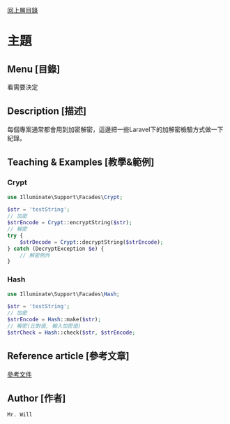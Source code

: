 [回上層目錄](../README.md)

# 主題

## **Menu [目錄]**
看需要決定

## **Description [描述]**
每個專案通常都會用到加密解密，這邊把一些Laravel下的加解密檢驗方式做一下紀錄。

## **Teaching & Examples [教學&範例]**
### Crypt
```php
use Illuminate\Support\Facades\Crypt;

$str = 'testString';
// 加密
$strEncode = Crypt::encryptString($str);
// 解密
try {
    $strDecode = Crypt::decryptString($strEncode);
} catch (DecryptException $e) {
    // 解密例外
}
```

### Hash
```php
use Illuminate\Support\Facades\Hash;

$str = 'testString';
// 加密
$strEncode = Hash::make($str);
// 解密(比對值, 輸入加密值)
$strCheck = Hash::check($str, $strEncode;
```

## **Reference article [參考文章]**
[參考文件](網址)

## **Author [作者]**
`Mr. Will`

